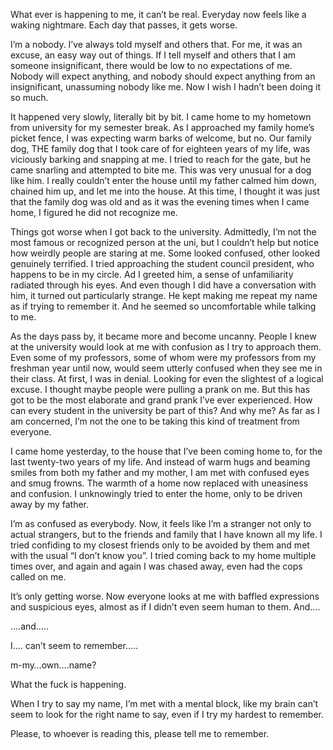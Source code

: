 What ever is happening to me, it can’t be real. Everyday now feels like a waking nightmare. Each day that passes, it gets worse. 

I’m a nobody. I’ve always told myself and others that. For me, it was an excuse, an easy way out of things. If I tell myself and others that I am someone insignificant, there would be low to no expectations of me. Nobody will expect anything, and nobody should expect anything from an insignificant, unassuming nobody like me.  Now I wish I hadn’t been doing it so much.

It happened very slowly, literally bit by bit. I came home to my hometown from university for my semester break. As I approached my family home’s picket fence, I was expecting warm barks of welcome, but no. Our family dog, THE family dog that I took care of for eighteen years of my life, was viciously barking and snapping at me. I tried to reach for the gate, but he came snarling and attempted to bite me. This was very unusual for a dog like him. I really couldn’t enter the house until my father calmed him down, chained him up, and let me into the house. At this time, I thought it was just that the family dog was old and as it was the evening times when I came home, I figured he did not recognize me. 

Things got worse when I got back to the university. Admittedly, I’m not the most famous or recognized person at the uni, but I couldn’t help but notice how weirdly people are staring at me. Some looked confused, other looked genuinely terrified. I tried approaching the student council president, who happens to be in my circle. Ad I greeted him, a sense of unfamiliarity radiated through his eyes. And even though I did have a conversation with him, it turned out particularly strange. He kept making me repeat my name as if trying to remember it. And he seemed so uncomfortable while talking to me.

As the days pass by, it became more and become uncanny. People I knew at the university would look at me with confusion as I try to approach them. Even some of my professors, some of whom were my professors from my freshman year until now, would seem utterly confused when they see me in their class. At first, I was in denial. Looking for even the slightest of a logical excuse. I thought maybe people were pulling a prank on me. But this has got to be the most elaborate and grand prank I’ve ever experienced. How can every student in the university be part of this? And why me? As far as I am concerned, I’m not the one to be taking this kind of treatment from everyone.

I came home yesterday, to the house that I’ve been coming home to, for the last twenty-two years of my life. And instead of warm hugs and beaming smiles from both my father and my mother, I am met with confused eyes and smug frowns. The warmth of a home now replaced with uneasiness and confusion. I unknowingly tried to enter the home, only to be driven away by my father. 

I’m as confused as everybody. Now, it feels like I’m a stranger not only to actual strangers, but to the friends and family that I have known all my life. I tried confiding to my closest friends only to be avoided by them and met with the usual “I don’t know you”.  I tried coming back to my home multiple times over, and again and again I was chased away, even had the cops called on me. 

It’s only getting worse. Now everyone looks at me with baffled expressions and suspicious eyes, almost as if I didn’t even seem human to them. And….

….and…..

I…. can’t seem to remember…..

m-my…own….name?

What the fuck is happening.

When I try to say my name, I’m met with a mental  block, like my brain can’t seem to look for the right name to say, even if I try my hardest to remember.

Please, to whoever is reading this, please tell me to remember.
